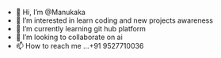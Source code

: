 - 👋 Hi, I’m @Manukaka
- 👀 I’m interested in learn coding and new projects awareness
- 🌱 I’m currently learning git hub platform
- 💞️ I’m looking to collaborate on ai
- 📫 How to reach me ...+91 9527710036

<!---
Manukaka/Manukaka is a ✨ special ✨ repository because its `README.md` (this file) appears on your GitHub profile.
You can click the Preview link to take a look at your changes.
--->
